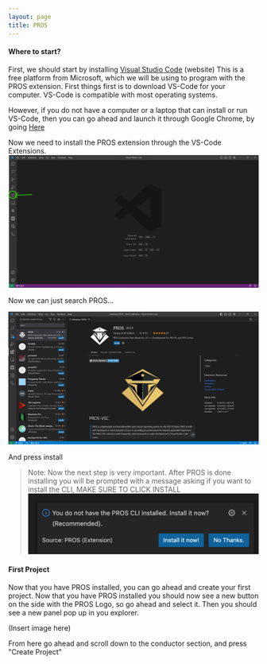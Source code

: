 ```yaml
---
layout: page
title: PROS
---
```


#### Where to start?

First, we should start by installing [Visual Studio Code](https://code.visualstudio.com/) (website) 
This is a free platform from Microsoft, which we will be using to program with the PROS extension. First things first is to download VS-Code for your computer. VS-Code is compatible with most operating systems. 

However, if you do not have a computer or a laptop that can install or run VS-Code, then you can go ahead and launch it through Google Chrome, by going [Here](https://vscode.dev/)

Now we need to install the PROS extension through the VS-Code Extensions. 
![VSCODE EXTENSIONS](/tutorials/imgs/Extensionsimg.png)

Now we can just search PROS...

![PROS Install](/tutorials/imgs/PROSinstall.png)

And press install

> Note: Now the next step is very important. After PROS is done installing you will be prompted with a message asking if you want to install the CLI, MAKE SURE TO CLICK INSTALL
![CLI Install](/tutorials/imgs/proscli.png)

#### First Project

Now that you have PROS installed, you can go ahead and create your first project. Now that you have PROS installed you should now see a new button on the side with the PROS Logo, so go ahead and select it. Then you should see a new panel pop up in you explorer. 

(Insert image here)

From here go ahead and scroll down to the conductor section, and press "Create Project"